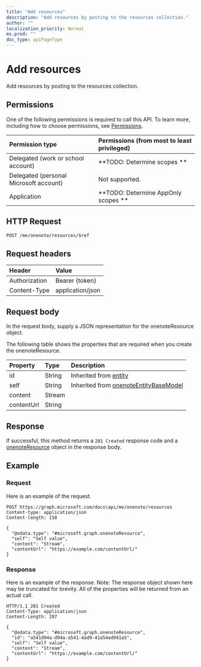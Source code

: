 ```yaml
---
title: "Add resources"
description: "Add resources by posting to the resources collection."
author: ""
localization_priority: Normal
ms.prod: ""
doc_type: apiPageType
---
```


# Add resources

Add resources by posting to the resources collection.

## Permissions
One of the following permissions is required to call this API. To learn more, including how to choose permissions, see [Permissions](/concepts/permissions-reference.md).

|Permission type|Permissions (from most to least privileged)|
|:---|:---|
|Delegated (work or school account)|**TODO: Determine scopes **|
|Delegated (personal Microsoft account)|Not supported.|
|Application|**TODO: Determine AppOnly scopes **|

## HTTP Request
<!-- {
  "blockType": "ignored"
}
-->
``` http
POST /me/onenote/resources/$ref
```

## Request headers
|Header|Value|
|:---|:---|
|Authorization|Bearer {token}|
|Content-Type|application/json|

## Request body
In the request body, supply a JSON representation for the onenoteResource object.

The following table shows the properties that are required when you create the onenoteResource.

|Property|Type|Description|
|:---|:---|:---|
|id|String| Inherited from [entity](../resources/entity.md)|
|self|String| Inherited from [onenoteEntityBaseModel](../resources/onenoteEntityBaseModel.md)|
|content|Stream||
|contentUrl|String||



## Response
If successful, this method returns a `201 Created` response code and a [onenoteResource](../resources/onenoteresource.md) object in the response body.

## Example

### Request
Here is an example of the request.
<!-- {
  "blockType": "request",
  "name": "create_onenoteresource_from_"
}
-->
``` http
POST https://graph.microsoft.com/docs\api/me/onenote/resources
Content-type: application/json
Content-length: 158

{
  "@odata.type": "#microsoft.graph.onenoteResource",
  "self": "Self value",
  "content": "Stream",
  "contentUrl": "https://example.com/contentUrl/"
}
```

### Response
Here is an example of the response. Note: The response object shown here may be truncated for brevity. All of the properties will be returned from an actual call.
<!-- {
  "blockType": "response",
  "truncated": true,
  "@odata.type": "microsoft.graph.onenoteresource"
}
-->
``` http
HTTP/1.1 201 Created
Content-Type: application/json
Content-Length: 207

{
  "@odata.type": "#microsoft.graph.onenoteResource",
  "id": "a541d94a-d94a-a541-4ad9-41a54ad941a5",
  "self": "Self value",
  "content": "Stream",
  "contentUrl": "https://example.com/contentUrl/"
}
```

